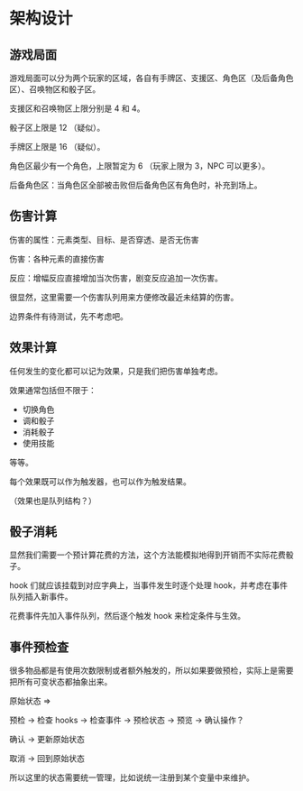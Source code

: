 # 架构设计

## 游戏局面

游戏局面可以分为两个玩家的区域，各自有手牌区、支援区、角色区（及后备角色区）、召唤物区和骰子区。

支援区和召唤物区上限分别是 4 和 4。

骰子区上限是 12 （疑似）。

手牌区上限是 16 （疑似）。

角色区最少有一个角色，上限暂定为 6 （玩家上限为 3，NPC 可以更多）。

后备角色区：当角色区全部被击败但后备角色区有角色时，补充到场上。

## 伤害计算

伤害的属性：元素类型、目标、是否穿透、是否无伤害

伤害：各种元素的直接伤害

反应：增幅反应直接增加当次伤害，剧变反应追加一次伤害。

很显然，这里需要一个伤害队列用来方便修改最近未结算的伤害。

边界条件有待测试，先不考虑吧。

## 效果计算

任何发生的变化都可以记为效果，只是我们把伤害单独考虑。

效果通常包括但不限于：
- 切换角色
- 调和骰子
- 消耗骰子
- 使用技能

等等。

每个效果既可以作为触发器，也可以作为触发结果。

（效果也是队列结构？）

## 骰子消耗

显然我们需要一个预计算花费的方法，这个方法能模拟地得到开销而不实际花费骰子。

hook 们就应该挂载到对应字典上，当事件发生时逐个处理 hook，并考虑在事件队列插入新事件。

花费事件先加入事件队列，然后逐个触发 hook 来检定条件与生效。

## 事件预检查

很多物品都是有使用次数限制或者额外触发的，所以如果要做预检，实际上是需要把所有可变状态都抽象出来。

原始状态 =>

预检 -> 检查 hooks -> 检查事件 -> 预检状态 -> 预览 -> 确认操作？

确认 -> 更新原始状态

取消 -> 回到原始状态

所以这里的状态需要统一管理，比如说统一注册到某个变量中来维护。
